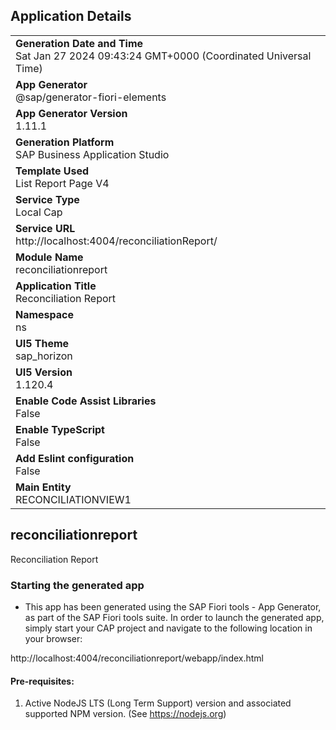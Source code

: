 ## Application Details
|               |
| ------------- |
|**Generation Date and Time**<br>Sat Jan 27 2024 09:43:24 GMT+0000 (Coordinated Universal Time)|
|**App Generator**<br>@sap/generator-fiori-elements|
|**App Generator Version**<br>1.11.1|
|**Generation Platform**<br>SAP Business Application Studio|
|**Template Used**<br>List Report Page V4|
|**Service Type**<br>Local Cap|
|**Service URL**<br>http://localhost:4004/reconciliationReport/
|**Module Name**<br>reconciliationreport|
|**Application Title**<br>Reconciliation Report|
|**Namespace**<br>ns|
|**UI5 Theme**<br>sap_horizon|
|**UI5 Version**<br>1.120.4|
|**Enable Code Assist Libraries**<br>False|
|**Enable TypeScript**<br>False|
|**Add Eslint configuration**<br>False|
|**Main Entity**<br>RECONCILIATIONVIEW1|

## reconciliationreport

Reconciliation Report

### Starting the generated app

-   This app has been generated using the SAP Fiori tools - App Generator, as part of the SAP Fiori tools suite.  In order to launch the generated app, simply start your CAP project and navigate to the following location in your browser:

http://localhost:4004/reconciliationreport/webapp/index.html

#### Pre-requisites:

1. Active NodeJS LTS (Long Term Support) version and associated supported NPM version.  (See https://nodejs.org)


